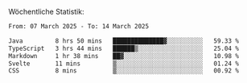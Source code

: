 
Wöchentliche Statistik:
<!--START_SECTION:waka-->

```txt
From: 07 March 2025 - To: 14 March 2025

Java         8 hrs 50 mins   ██████████████▓░░░░░░░░░░   59.33 %
TypeScript   3 hrs 44 mins   ██████▒░░░░░░░░░░░░░░░░░░   25.04 %
Markdown     1 hr 38 mins    ██▓░░░░░░░░░░░░░░░░░░░░░░   10.98 %
Svelte       11 mins         ▒░░░░░░░░░░░░░░░░░░░░░░░░   01.24 %
CSS          8 mins          ▒░░░░░░░░░░░░░░░░░░░░░░░░   00.92 %
```

<!--END_SECTION:waka-->
